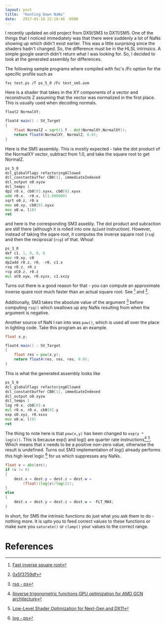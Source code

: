 ```yaml
---
layout: post
title:  "Hunting Down NaNs"
date:   2017-01-18 22:18:46 -0500
---
```


I recently updated an old project from DX9/SM3 to DX11/SM5. One of the things that I noticed immediately was that there were suddenly a lot of NaNs showing up which didn't exist earlier. This was a little surprising since the shaders hadn't changed. So, the difference must be in the HLSL intrinsics. A simple google search didn't return what I was looking for. So, I decided to look at the generated assembly for differences.

The following sample programs where compiled with fxc's /Fc option for the specific profile such as

```
fxc test.ps /T ps_5_0 /Fc test_sm5.asm
```

Here is a shader that takes in the XY components of a vector and reconstructs Z assuming that the vector was normalized in the first place. This is usually used when decoding normals.

``` glsl
float2 NormalXY;

float4 main() : SV_Target
{
	float NormalZ = sqrt(1.f - dot(NormalXY,NormalXY));
	return float4(NormalXY, NormalZ, 0.0);
}
```

Here is the SM5 assembly. This is mostly expected - take the dot product of the NormalXY vector, subtract from 1.0, and take the square root to get NormalZ.

``` asm
ps_5_0
dcl_globalFlags refactoringAllowed
dcl_constantbuffer CB0[1], immediateIndexed
dcl_output o0.xyzw
dcl_temps 1
dp2 r0.x, cb0[0].xyxx, cb0[0].xyxx
add r0.x, -r0.x, l(1.000000)
sqrt o0.z, r0.x
mov o0.xy, cb0[0].xyxx
mov o0.w, l(0)
ret 
```

and here is the corresponding SM3 assebly. The dot product and subraction are still there (although it is rolled into one `dp2add` instruction). However, instead of taking the sqare root, it computes the inverse square root (`rsq`) and then the reciprocal (`rcp`) of that. Whoa!

``` asm 
ps_3_0
def c1, 1, 0, 0, 0
mov r0.xy, c0
dp2add r0.z, r0, -r0, c1.x
rsq r0.z, r0.z
rcp oC0.z, r0.z
mul oC0.xyw, r0.xyzx, c1.xxzy
```

Turns out there is a good reason for that - you can compute an approximate inverse quare root much faster than an actual square root. See [^fn1] and [^fn2]. 

Additionally, SM3 takes the absolute value of the argument [^fn3] before computing `rsq()` which swallows up any NaNs resulting from when the argument is negative.

Another source of NaN I ran into was `pow()`, which is used all over the place in lighting code. Take this program as an example.

``` glsl
float x,y;

float4 main() : SV_Target
{
	float res = pow(x,y);
	return float4(res, res, res, 0.0);
}
```

This is what the generated assembly looks like

``` asm
ps_5_0
dcl_globalFlags refactoringAllowed
dcl_constantbuffer CB0[1], immediateIndexed
dcl_output o0.xyzw
dcl_temps 1
log r0.x, cb0[0].x
mul r0.x, r0.x, cb0[0].y
exp o0.xyz, r0.xxxx
mov o0.w, l(0)
ret 
```

The thing to note here is that `pow(x,y)` has been changed to `exp(y * log(x))`. This is because exp() and log() are quarter rate instructions[^fn5],[^fn6]. Which means that x needs to be a positive non-zero value, otherwise the result is undefined. Turns out SM3 implementation of log() already performs this high level logic [^fn4] for us which suppresses any NaNs.

``` glsl
float v = abs(src);
if (v != 0)
{
    dest.x = dest.y = dest.z = dest.w = 
        (float)(log(v)/log(2));  
}
else
{
    dest.x = dest.y = dest.z = dest.w = -FLT_MAX;
}
```

In short, for SM5 the intrinsic functions do just what you ask them to do - nothing more. It is upto you to feed correct values to these functions or make sure you `saturate()` or `clamp()` your values to the correct range.

# References

[^fn1]: [Fast inverse square root](https://en.wikipedia.org/wiki/Fast_inverse_square_root)
[^fn2]: [0x5f3759df](http://h14s.p5r.org/2012/09/0x5f3759df.html)
[^fn3]: [rsq - ps](https://msdn.microsoft.com/en-us/library/windows/desktop/bb147345(v=vs.85).aspx)
[^fn4]: [log - ps](https://msdn.microsoft.com/en-us/library/windows/desktop/bb174712(v=vs.85).aspx)
[^fn5]: [lInverse trigonometric functions GPU optimization for AMD GCN architecture](https://seblagarde.wordpress.com/tag/gpu-performance/)
[^fn6]: [Low-Level Shader Optimization for Next-Gen and DX11](http://www.humus.name/Articles/Persson_LowlevelShaderOptimization.pdf)